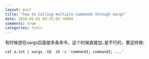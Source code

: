 ```yaml
---
layout: post
title: "how to Calling multiple commands through xargs"
date: 2018-05-01 09:25:03 +0800
comments: true
categories: tools
---
```


有时候想在xargs后面接多条命令，这个时候直接加`;`是不行的，要这样做:


```
cat a.txt | xargs -I@  sh -c 'command1; command2; ...'

```
